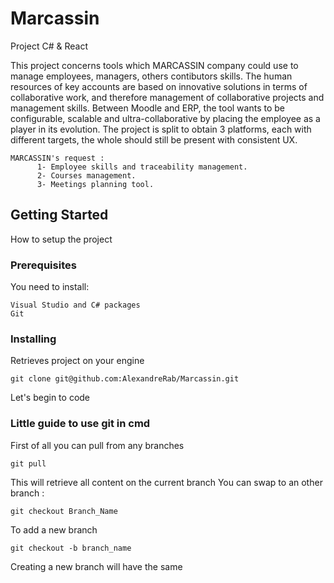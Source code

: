 # Marcassin
Project C# & React

This project concerns tools which MARCASSIN company could use to manage employees, managers, others contibutors skills.
The human resources of key accounts are based on innovative solutions in terms of collaborative work, and therefore management of collaborative projects and management skills.
Between Moodle and ERP, the tool wants to be configurable, scalable and ultra-collaborative by placing the employee as a player in its evolution.
The project is split to obtain 3 platforms, each with different targets, the whole should still be present with consistent UX.

~~~  
MARCASSIN's request :
      1- Employee skills and traceability management.
      2- Courses management.
      3- Meetings planning tool.
~~~	


## Getting Started

How to setup the project

### Prerequisites

You need to install:  

```
Visual Studio and C# packages 
Git

```

### Installing

Retrieves project on your engine
```
git clone git@github.com:AlexandreRab/Marcassin.git
```

Let's begin to code 

### Little guide to use git in cmd

First of all you can pull from any branches
```
git pull
```
This will retrieve all content on the current branch
You can swap to an other branch :
```
git checkout Branch_Name
```
To add a new branch
```
git checkout -b branch_name
```
Creating a new branch will have the same 


